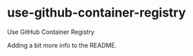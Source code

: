 # use-github-container-registry
Use GitHub Container Registry

Adding a bit more info to the README.

